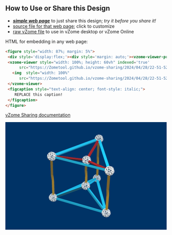 
## How to Use or Share this Design

 - [***simple web page***](<https://Zometool.github.io/vzome-sharing/2024/04/28/22-51-52-Prism/>) to just share this design; *try it before you share it!*
 - [source file for that web page](<https://github.com/Zometool/vzome-sharing/edit/main/2024/04/28/22-51-52-Prism/index.md>); click to customize
 - [raw vZome file](<https://raw.githubusercontent.com/Zometool/vzome-sharing/main/2024/04/28/22-51-52-Prism/Prism.vZome>) to use in vZome desktop or vZome Online
 
 HTML for embedding in any web page:
 ```html
<figure style="width: 87%; margin: 5%">
  <div style='display:flex;'><div style='margin: auto;'><vzome-viewer-previous label='prev step'></vzome-viewer-previous><vzome-viewer-next label='next step'></vzome-viewer-next></div></div>
  <vzome-viewer style="width: 100%; height: 60vh" indexed='true'
       src="https://Zometool.github.io/vzome-sharing/2024/04/28/22-51-52-Prism/Prism.vZome" >
    <img  style="width: 100%"
       src="https://Zometool.github.io/vzome-sharing/2024/04/28/22-51-52-Prism/Prism.png" >
  </vzome-viewer>
  <figcaption style="text-align: center; font-style: italic;">
     REPLACE this caption!
  </figcaption>
</figure>

 ```

[vZome Sharing documentation](https://vzome.github.io/vzome/sharing.html#how-it-works)

![Image](<Prism.png>)

